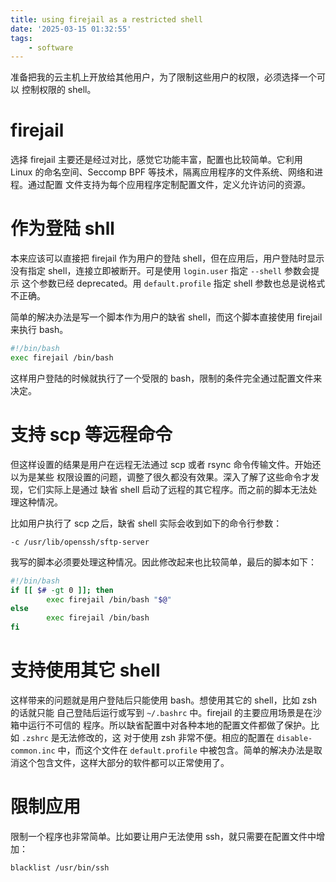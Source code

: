 ```yaml
---
title: using firejail as a restricted shell
date: '2025-03-15 01:32:55'
tags:
    - software
---
```


准备把我的云主机上开放给其他用户，为了限制这些用户的权限，必须选择一个可以
控制权限的 shell。

<!--more-->

# firejail

选择 firejail 主要还是经过对比，感觉它功能丰富，配置也比较简单。它利用 Linux
的命名空间、Seccomp BPF 等技术，隔离应用程序的文件系统、网络和进程。通过配置
文件支持为每个应用程序定制配置文件，定义允许访问的资源。

# 作为登陆 shll

本来应该可以直接把 firejail 作为用户的登陆 shell，但在应用后，用户登陆时显示
没有指定 shell，连接立即被断开。可是使用 `login.user` 指定 `--shell` 参数会提示
这个参数已经 deprecated。用 `default.profile` 指定 shell 参数也总是说格式不正确。

简单的解决办法是写一个脚本作为用户的缺省 shell，而这个脚本直接使用 firejail 来执行
bash。

```bash
#!/bin/bash
exec firejail /bin/bash
```
这样用户登陆的时候就执行了一个受限的 bash，限制的条件完全通过配置文件来决定。

# 支持 scp 等远程命令

但这样设置的结果是用户在远程无法通过 scp 或者 rsync 命令传输文件。开始还以为是某些
权限设置的问题，调整了很久都没有效果。深入了解了这些命令才发现，它们实际上是通过
缺省 shell 启动了远程的其它程序。而之前的脚本无法处理这种情况。

比如用户执行了 scp 之后，缺省 shell 实际会收到如下的命令行参数：
```text
-c /usr/lib/openssh/sftp-server
```
我写的脚本必须要处理这种情况。因此修改起来也比较简单，最后的脚本如下：
```bash
#!/bin/bash
if [[ $# -gt 0 ]]; then
        exec firejail /bin/bash "$@"
else
        exec firejail /bin/bash
fi
```

# 支持使用其它 shell

这样带来的问题就是用户登陆后只能使用 bash。想使用其它的 shell，比如 zsh 的话就只能
自己登陆后运行或写到 `~/.bashrc` 中。firejail 的主要应用场景是在沙箱中运行不可信的
程序。所以缺省配置中对各种本地的配置文件都做了保护。比如 `.zshrc` 是无法修改的，这
对于使用 zsh 非常不便。相应的配置在 `disable-common.inc` 中，而这个文件在 `default.profile`
中被包含。简单的解决办法是取消这个包含文件，这样大部分的软件都可以正常使用了。

# 限制应用

限制一个程序也非常简单。比如要让用户无法使用 ssh，就只需要在配置文件中增加：
```text
blacklist /usr/bin/ssh
```
